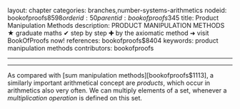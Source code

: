 layout: chapter
categories: branches,number-systems-arithmetics
nodeid: bookofproofs$8598
orderid: 50
parentid: bookofproofs$345
title: Product Manipulation Methods
description: PRODUCT MANIPULATION METHODS &#9733; graduate maths &#10004; step by step &#10010; by the axiomatic method &#10140; visit BookOfProofs now!
references: bookofproofs$8404
keywords: product manipulation methods
contributors: bookofproofs

---


---

As compared with [sum manipulation methods][bookofproofs$1113], a similarly important arithmetical concept are _products_, which occur in arithmetics also very often. We can multiply elements of a set, whenever a _multiplication operation_ is defined on this set.
